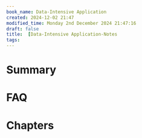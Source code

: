 ```yaml
---
book_name: Data-Intensive Application
created: 2024-12-02 21:47
modified_time: Monday 2nd December 2024 21:47:16
draft: false
title:  [Data-Intensive Application-Notes
tags:  
---
```

# Summary

# FAQ

# Chapters
